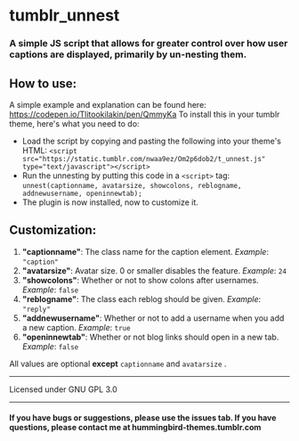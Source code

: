 # tumblr_unnest
### A simple JS script that allows for greater control over how user captions are displayed, primarily by un-nesting them.

## How to use:
A simple example and explanation can be found here: https://codepen.io/Tlitookilakin/pen/QmmyKa
To install this in your tumblr theme, here's what you need to do:
* Load the script by copying and pasting the following into your theme's HTML: ```<script src="https://static.tumblr.com/nwaa9ez/Om2p6dob2/t_unnest.js" type="text/javascript"></script>```
* Run the unnesting by putting this code in a ```<script>``` tag: ```unnest(captionname, avatarsize, showcolons, reblogname, addnewusername, openinnewtab);```
* The plugin is now installed, now to customize it.

## Customization:
1. **"captionname"**: The class name for the caption element.
*Example*: ```"caption"```
2. **"avatarsize"**: Avatar size. 0 or smaller disables the feature.
*Example*: ```24```
3. **"showcolons"**: Whether or not to show colons after usernames.
*Example*: ```false```
4. **"reblogname"**: The class each reblog should be given.
*Example*: ```"reply"```
5. **"addnewusername"**: Whether or not to add a username when you add a new caption.
*Example*: ```true```
6. **"openinnewtab"**: Whether or not blog links should open in a new tab.
*Example*: ```false```

All values are optional **except** ```captionname``` and ```avatarsize``` .

***

Licensed under GNU GPL 3.0

***
#### If you have bugs or suggestions, please use the issues tab. If you have questions, please contact me at hummingbird-themes.tumblr.com
